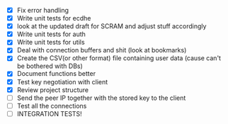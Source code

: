 - [x] Fix error handling
- [x] Write unit tests for ecdhe
- [x] look at the updated draft for SCRAM and adjust stuff accordingly
- [x] Write unit tests for auth
- [x] Write unit tests for utils
- [x] Deal with connection buffers and shit (look at bookmarks)
- [x] Create the CSV(or other format) file containing user data (cause can't be bothered with DBs)
- [x] Document functions better
- [x] Test key negotiation with client
- [x] Review project structure
- [ ] Send the peer IP together with the stored key to the client
- [ ] Test all the connections
- [ ] INTEGRATION TESTS!
